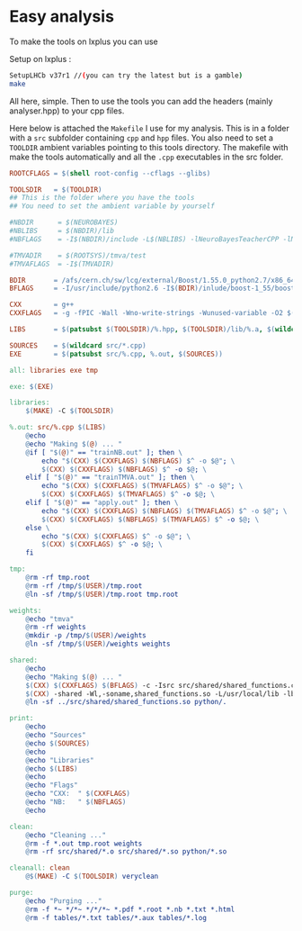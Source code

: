 Easy analysis
=============

To make the tools on lxplus you can use

Setup on lxplus :
```bash
SetupLHCb v37r1 //(you can try the latest but is a gamble)
make
```

All here, simple. Then to use the tools you can
add the headers (mainly analyser.hpp) to your cpp files.

Here below is attached the `Makefile` I use for my analysis.
This is in a folder with a `src` subfolder containing `cpp` and `hpp` files.
You also need to set a `TOOLDIR` ambient variables pointing to
this tools directory. The makefile with make the tools automatically
and all the `.cpp` executables in the src folder.



```makefile
ROOTCFLAGS = $(shell root-config --cflags --glibs)

TOOLSDIR   = $(TOOLDIR) 
## This is the folder where you have the tools
## You need to set the ambient variable by yourself

#NBDIR      = $(NEUROBAYES)
#NBLIBS     = $(NBDIR)/lib
#NBFLAGS    = -I$(NBDIR)/include -L$(NBLIBS) -lNeuroBayesTeacherCPP -lNeuroBayes

#TMVADIR    = $(ROOTSYS)/tmva/test
#TMVAFLAGS  = -I$(TMVADIR)

BDIR       = /afs/cern.ch/sw/lcg/external/Boost/1.55.0_python2.7/x86_64-slc6-gcc47-opt
BFLAGS     = -I/usr/include/python2.6 -I$(BDIR)/inlude/boost-1_55/boost -L$(BDIR)/lib

CXX        = g++
CXXFLAGS   = -g -fPIC -Wall -Wno-write-strings -Wunused-variable -O2 $(ROOTCFLAGS) -lTMVA -lRooFit -lRooStats -I$(TOOLSDIR) -I$(TOOLSDIR)/analysis -I$(DBDIR) -I/usr/include/boost/property_tree/detail -L$(TOOLSDIR)/lib

LIBS       = $(patsubst $(TOOLSDIR)/%.hpp, $(TOOLSDIR)/lib/%.a, $(wildcard $(TOOLSDIR)/*.hpp))

SOURCES    = $(wildcard src/*.cpp)
EXE        = $(patsubst src/%.cpp, %.out, $(SOURCES))

all: libraries exe tmp

exe: $(EXE)

libraries:
	$(MAKE) -C $(TOOLSDIR)

%.out: src/%.cpp $(LIBS)
	@echo
	@echo "Making $(@) ... "
	@if [ "$(@)" == "trainNB.out" ]; then \
		echo "$(CXX) $(CXXFLAGS) $(NBFLAGS) $^ -o $@"; \
		$(CXX) $(CXXFLAGS) $(NBFLAGS) $^ -o $@; \
	elif [ "$(@)" == "trainTMVA.out" ]; then \
		echo "$(CXX) $(CXXFLAGS) $(TMVAFLAGS) $^ -o $@"; \
		$(CXX) $(CXXFLAGS) $(TMVAFLAGS) $^ -o $@; \
	elif [ "$(@)" == "apply.out" ]; then \
		echo "$(CXX) $(CXXFLAGS) $(NBFLAGS) $(TMVAFLAGS) $^ -o $@"; \
		$(CXX) $(CXXFLAGS) $(NBFLAGS) $(TMVAFLAGS) $^ -o $@; \
	else \
		echo "$(CXX) $(CXXFLAGS) $^ -o $@"; \
		$(CXX) $(CXXFLAGS) $^ -o $@; \
	fi

tmp:
	@rm -rf tmp.root
	@rm -rf /tmp/$(USER)/tmp.root
	@ln -sf /tmp/$(USER)/tmp.root tmp.root

weights:
	@echo "tmva"
	@rm -rf weights
	@mkdir -p /tmp/$(USER)/weights
	@ln -sf /tmp/$(USER)/weights weights

shared: 
	@echo
	@echo "Making $(@) ... "
	$(CXX) $(CXXFLAGS) $(BFLAGS) -c -Isrc src/shared/shared_functions.cpp -o src/shared/shared_functions.o
	$(CXX) -shared -Wl,-soname,shared_functions.so -L/usr/local/lib -lboost_python -fpic src/shared/shared_functions.o -o src/shared/shared_functions.so
	@ln -sf ../src/shared/shared_functions.so python/.

print:
	@echo
	@echo "Sources"
	@echo $(SOURCES)
	@echo
	@echo "Libraries"
	@echo $(LIBS)
	@echo
	@echo "Flags"
	@echo "CXX:  " $(CXXFLAGS)
	@echo "NB:   " $(NBFLAGS)
	@echo

clean:
	@echo "Cleaning ..."
	@rm -f *.out tmp.root weights  
	@rm -rf src/shared/*.o src/shared/*.so python/*.so

cleanall: clean
	@$(MAKE) -C $(TOOLSDIR) veryclean

purge:
	@echo "Purging ..."
	@rm -f *~ */*~ */*/*~ *.pdf *.root *.nb *.txt *.html
	@rm -f tables/*.txt tables/*.aux tables/*.log

```
